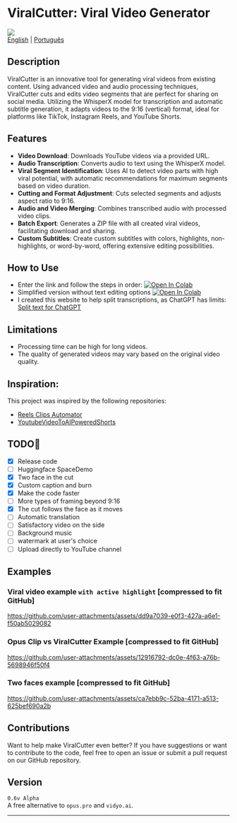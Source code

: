 # ViralCutter: Viral Video Generator
[ ![](https://dcbadge.vercel.app/api/server/aihubbrasil) ](https://discord.gg/aihubbrasil) <br>
[English](https://github.com/RafaelGodoyEbert/ViralCutter/blob/main/README.md) | [Português](https://github.com/RafaelGodoyEbert/ViralCutter/blob/main/README_pt_BR.md)

## **Description**
ViralCutter is an innovative tool for generating viral videos from existing content. Using advanced video and audio processing techniques, ViralCutter cuts and edits video segments that are perfect for sharing on social media. Utilizing the WhisperX model for transcription and automatic subtitle generation, it adapts videos to the 9:16 (vertical) format, ideal for platforms like TikTok, Instagram Reels, and YouTube Shorts.

## **Features**

- **Video Download**: Downloads YouTube videos via a provided URL.
- **Audio Transcription**: Converts audio to text using the WhisperX model.
- **Viral Segment Identification**: Uses AI to detect video parts with high viral potential, with automatic recommendations for maximum segments based on video duration.
- **Cutting and Format Adjustment**: Cuts selected segments and adjusts aspect ratio to 9:16.
- **Audio and Video Merging**: Combines transcribed audio with processed video clips.
- **Batch Export**: Generates a ZIP file with all created viral videos, facilitating download and sharing.
- **Custom Subtitles**: Create custom subtitles with colors, highlights, non-highlights, or word-by-word, offering extensive editing possibilities.

## **How to Use**
<!-- 
Enter the link and follow the steps in order:<br> [![Open In Colab](https://img.shields.io/badge/Colab-F9AB00?style=for-the-badge&logo=googlecolab&color=525252)](https://colab.research.google.com/drive/1gcxImzBt0ObWLfW3ThEcwqKhasB4WpgX?usp=sharing)
HF [![Hugging Face Spaces](https://img.shields.io/badge/%F0%9F%A4%97%20Hugging%20Face-Spaces-blue)]()
-->
- Enter the link and follow the steps in order: [![Open In Colab](https://colab.research.google.com/assets/colab-badge.svg)](https://colab.research.google.com/drive/1UZKzeqjIeEyvq9nPx7s_4mU6xlkZQn_R?usp=sharing#scrollTo=pa36OeArowme) <br>
- Simplified version without text editing options [![Open In Colab](https://colab.research.google.com/assets/colab-badge.svg)](https://colab.research.google.com/drive/1aDNLtoJZa9Z0lKcYTR6CGNMgZ_iTpwJD?usp=sharing) <br>
- I created this website to help split transcriptions, as ChatGPT has limits: [Split text for ChatGPT](https://rafaelgodoyebert.github.io/ViralCutter/)

## **Limitations**

- Processing time can be high for long videos.
- The quality of generated videos may vary based on the original video quality.

## Inspiration:
This project was inspired by the following repositories:

*   [Reels Clips Automator](https://github.com/eddieoz/reels-clips-automator)
*   [YoutubeVideoToAIPoweredShorts](https://github.com/Fitsbit/YoutubeVideoToAIPoweredShorts)

## TODO📝
- [x] Release code
- [ ] Huggingface SpaceDemo
- [x] Two face in the cut
- [x] Custom caption and burn
- [x] Make the code faster
- [ ] More types of framing beyond 9:16
- [x] The cut follows the face as it moves
- [ ] Automatic translation
- [ ] Satisfactory video on the side
- [ ] Background music
- [ ] watermark at user's choice
- [ ] Upload directly to YouTube channel

## Examples
### Viral video example ``with active highlight`` [compressed to fit GitHub]
https://github.com/user-attachments/assets/dd9a7039-e0f3-427a-a6e1-f50ab5029082

### Opus Clip vs ViralCutter Example [compressed to fit GitHub]
https://github.com/user-attachments/assets/12916792-dc0e-4f63-a76b-5698946f50f4

### Two faces example [compressed to fit GitHub]
https://github.com/user-attachments/assets/ca7ebb9c-52ba-4171-a513-625bef690a2b

## **Contributions**
Want to help make ViralCutter even better? If you have suggestions or want to contribute to the code, feel free to open an issue or submit a pull request on our GitHub repository.

## **Version**
`0.6v Alpha`  
A free alternative to `opus.pro` and `vidyo.ai`.

---